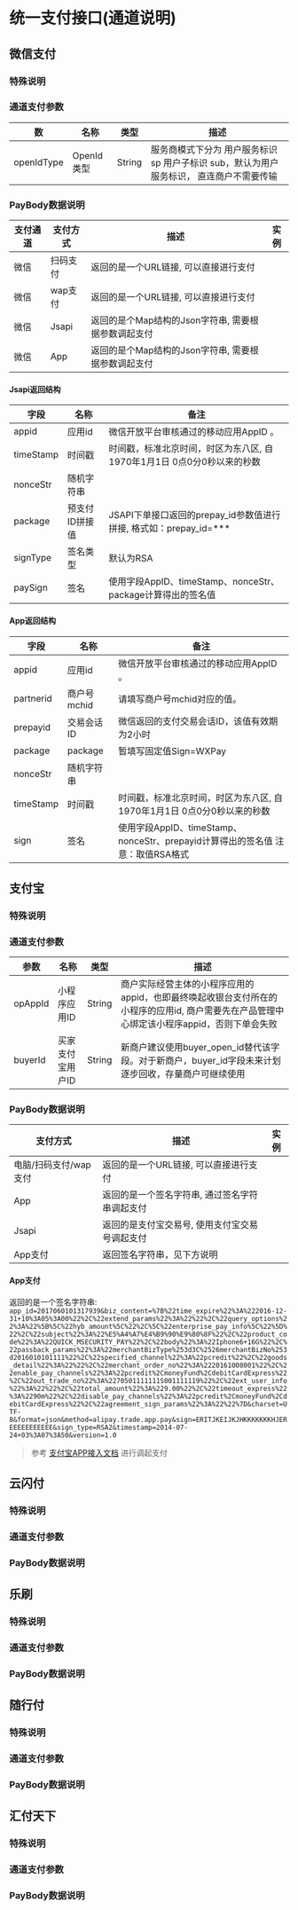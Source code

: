 # 统一支付接口(通道说明)
## 微信支付

### 特殊说明

### 通道支付参数

| 数         | 名称       | 类型   | 描述<img width=270/>                                         |
| ---------- | ---------- | ------ | ------------------------------------------------------------ |
| openIdType | OpenId类型 | String | 服务商模式下分为 用户服务标识 sp 用户子标识 sub，默认为用户服务标识， 直连商户不需要传输 |

### PayBody数据说明

| 支付通道 | 支付方式 | 描述                                                | 实例 |
| -------- | -------- | --------------------------------------------------- | ---- |
| 微信     | 扫码支付 | 返回的是一个URL链接, 可以直接进行支付               |      |
| 微信     | wap支付  | 返回的是一个URL链接, 可以直接进行支付               |      |
| 微信     | Jsapi    | 返回的是个Map结构的Json字符串, 需要根据参数调起支付 |      |
| 微信     | App      | 返回的是个Map结构的Json字符串, 需要根据参数调起支付 |      |

#### Jsapi返回结构

| 字段      | 名称           | 备注                                                         |
| --------- | -------------- | ------------------------------------------------------------ |
| appid     | 应用id         | 微信开放平台审核通过的移动应用AppID 。                       |
| timeStamp | 时间戳         | 时间戳，标准北京时间，时区为东八区, 自1970年1月1日 0点0分0秒以来的秒数 |
| nonceStr  | 随机字符串     |                                                              |
| package   | 预支付ID拼接值 | JSAPI下单接口返回的prepay_id参数值进行拼接, 格式如：prepay_id=*** |
| signType  | 签名类型       | 默认为RSA                                                    |
| paySign   | 签名           | 使用字段AppID、timeStamp、nonceStr、package计算得出的签名值  |

#### App返回结构

| 字段      | 名称        | 备注                                                         |
| --------- | ----------- | ------------------------------------------------------------ |
| appid     | 应用id      | 微信开放平台审核通过的移动应用AppID 。                       |
| partnerid | 商户号mchid | 请填写商户号mchid对应的值。                                  |
| prepayid  | 交易会话ID  | 微信返回的支付交易会话ID，该值有效期为2小时                  |
| package   | package     | 暂填写固定值Sign=WXPay                                       |
| nonceStr  | 随机字符串  |                                                              |
| timeStamp | 时间戳      | 时间戳，标准北京时间，时区为东八区, 自1970年1月1日 0点0分0秒以来的秒数 |
| sign      | 签名        | 使用字段AppID、timeStamp、nonceStr、prepayid计算得出的签名值 注意：取值RSA格式 |

## 支付宝

### 特殊说明

### 通道支付参数

| 参数    | 名称             | 类型   | 描述<img width=270/>                                         |
| ------- | ---------------- | ------ | ------------------------------------------------------------ |
| opAppId | 小程序应用ID     | String | 商户实际经营主体的小程序应用的appid，也即最终唤起收银台支付所在的小程序的应用id, 商户需要先在产品管理中心绑定该小程序appid，否则下单会失败 |
| buyerId | 买家支付宝用户ID | String | 新商户建议使用buyer_open_id替代该字段。对于新商户，buyer_id字段未来计划逐步回收，存量商户可继续使用 |

### PayBody数据说明

| 支付方式              | 描述                                           | 实例 |
| --------------------- | ---------------------------------------------- | ---- |
| 电脑/扫码支付/wap支付 | 返回的是一个URL链接, 可以直接进行支付          |      |
| App                   | 返回的是一个签名字符串, 通过签名字符串调起支付 |      |
| Jsapi                 | 返回的是支付宝交易号, 使用支付宝交易号调起支付 |      |
| App支付               | 返回签名字符串，见下方说明                     |      |

#### App支付

返回的是一个签名字符串: 
`app_id=2017060101317939&biz_content=%7B%22time_expire%22%3A%222016-12-31+10%3A05%3A00%22%2C%22extend_params%22%3A%22%22%2C%22query_options%22%3A%22%5B%5C%22hyb_amount%5C%22%2C%5C%22enterprise_pay_info%5C%22%5D%22%2C%22subject%22%3A%22%E5%A4%A7%E4%B9%90%E9%80%8F%22%2C%22product_code%22%3A%22QUICK_MSECURITY_PAY%22%2C%22body%22%3A%22Iphone6+16G%22%2C%22passback_params%22%3A%22merchantBizType%253d3C%2526merchantBizNo%253d2016010101111%22%2C%22specified_channel%22%3A%22pcredit%22%2C%22goods_detail%22%3A%22%22%2C%22merchant_order_no%22%3A%2220161008001%22%2C%22enable_pay_channels%22%3A%22pcredit%2CmoneyFund%2CdebitCardExpress%22%2C%22out_trade_no%22%3A%2270501111111S001111119%22%2C%22ext_user_info%22%3A%22%22%2C%22total_amount%22%3A%229.00%22%2C%22timeout_express%22%3A%2290m%22%2C%22disable_pay_channels%22%3A%22pcredit%2CmoneyFund%2CdebitCardExpress%22%2C%22agreement_sign_params%22%3A%22%22%7D&charset=UTF-8&format=json&method=alipay.trade.app.pay&sign=ERITJKEIJKJHKKKKKKKHJEREEEEEEEEEEE&sign_type=RSA2&timestamp=2014-07-24+03%3A07%3A50&version=1.0`

>
>  参考 [支付宝APP接入文档](https://opendocs.alipay.com/open/01dcc0?pathHash=cf89b2be) 进行调起支付 



## 云闪付

### 特殊说明

### 通道支付参数

### PayBody数据说明

## 乐刷

### 特殊说明

### 通道支付参数

### PayBody数据说明

## 随行付

### 特殊说明

### 通道支付参数

### PayBody数据说明

## 汇付天下

### 特殊说明

### 通道支付参数

### PayBody数据说明



